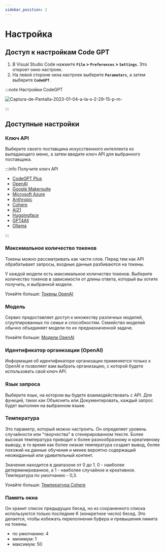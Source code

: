 ```yaml
---
sidebar_position: 2
---
```


# Настройка

## Доступ к настройкам Code GPT
1. В Visual Studio Code нажмите **`File` > `Preferences` > `Settings`**. Это откроет окно настроек.
2. На левой стороне окна настроек выберите **`Parameters`**, а затем выберите **`CodeGPT`**.

:::note Настройки CodeGPT

![Captura-de-Pantalla-2023-01-04-a-la-s-2-29-15-p-m-](https://github-production-user-asset-6210df.s3.amazonaws.com/6216945/274431737-b31ae5a8-8636-4a75-a32b-79062d0087de.png)

:::

## Доступные настройки

### Ключ API

Выберите своего поставщика искусственного интеллекта из выпадающего меню, а затем введите ключ API для выбранного поставщика.

:::info Получите ключ API

- [CodeGPT Plus](/docs/tutorial-ai-providers/judini)
- [OpenAI](/docs/tutorial-ai-providers/openai)
- [Google Makersuite](/docs/tutorial-ai-providers/google)
- [Microsoft Azure](/docs/tutorial-ai-providers/microsoft-azure)
- [Anthropic](/docs/tutorial-ai-providers/anthropic)
- [Cohere](/docs/tutorial-ai-providers/cohere)
- [AI21](/docs/tutorial-ai-providers/ai21)
- [Huggingface](/docs/tutorial-ai-providers/huggingface)
- [GPT4All](/docs/tutorial-ai-providers/gpt4all)
- [Ollama](/docs/tutorial-ai-providers/judini)
  
:::

### Максимальное количество токенов
Токены можно рассматривать как части слов. Перед тем как API обрабатывает запросы, входные данные разбиваются на токены.

У каждой модели есть максимальное количество токенов. Выберите количество токенов в зависимости от длины ответа, который вы хотите получить, и выбранной модели.

Узнайте больше: [Токены OpenAI](https://help.openai.com/en/articles/4936856-what-are-tokens-and-how-to-count-them)

### Модель
Сервис предоставляет доступ к множеству различных моделей, сгруппированных по семье и способностям. Семейство моделей обычно объединяет модели по их предназначенной задаче.

Узнайте больше: [Модели OpenAI](https://beta.openai.com/docs/models/overview)

### Идентификатор организации (OpenAI)
Информация об идентификаторе организации применяется только к OpenAI и позволяет вам выбрать организацию, с которой будете использовать свой ключ API.

### Язык запроса
Выберите язык, на котором вы будете взаимодействовать с API. Для функций, таких как Объяснить или Документировать, каждый запрос будет выполнен на выбранном языке.

### Температура
Это параметр, который можно настроить. Он определяет уровень случайности или "творчества" в сгенерированном тексте. Более высокая температура приводит к более разнообразному и креативному выводу, в то время как более низкая температура создает вывод, более похожий на данные обучения и менее вероятно содержащий неожиданный или удивительный контент.

Значение находится в диапазоне от 0 до 1. 0 - наиболее детерминированное, а 1 - наиболее случайное и креативное. Температура по умолчанию - 0,3.

Узнайте больше: [Температура Cohere](https://docs.cohere.ai/docs/temperature)

### Память окна

Он хранит список предыдущих бесед, но из сохраненного списка используются только последние K (конкретное число) бесед. Это делается, чтобы избежать переполнения буфера и превышения лимита на токены.

- по умолчанию: 4
- минимум: 1
- максимум: 50


